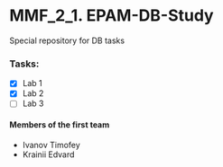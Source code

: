 # MMF_2_1. EPAM-DB-Study
Special repository for DB tasks

### Tasks:
- [x] Lab 1
- [x] Lab 2
- [ ] Lab 3 

#### Members of the first team
* Ivanov Timofey
* Krainii Edvard
